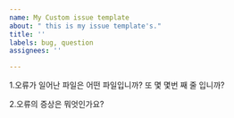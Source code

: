 ```yaml
---
name: My Custom issue template
about: " this is my issue template's."
title: ''
labels: bug, question
assignees: ''

---
```


1.오류가 일어난 파일은 어떤 파일입니까? 또 몇 몇번 째 줄 입니까?

2.오류의 증상은 뭐엇인가요?

